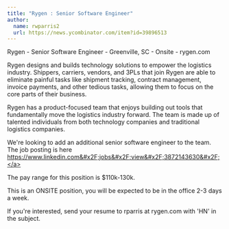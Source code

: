 ```yaml
---
title: "Rygen : Senior Software Engineer"
author:
  name: rwparris2
  url: https://news.ycombinator.com/item?id=39896513
---
```

Rygen - Senior Software Engineer - Greenville, SC - Onsite - rygen.com

Rygen designs and builds technology solutions to empower the logistics industry. Shippers, carriers, vendors, and 3PLs that join Rygen are able to eliminate painful tasks like shipment tracking, contract management, invoice payments, and other tedious tasks, allowing them to focus on the core parts of their business.

Rygen has a product-focused team that enjoys building out tools that fundamentally move the logistics industry forward. The team is made up of talented individuals from both technology companies and traditional logistics companies.

We&#x27;re looking to add an additional senior software engineer to the team. The job posting is here <a href="https:&#x2F;&#x2F;www.linkedin.com&#x2F;jobs&#x2F;view&#x2F;3872143630&#x2F;" rel="nofollow">https:&#x2F;&#x2F;www.linkedin.com&#x2F;jobs&#x2F;view&#x2F;3872143630&#x2F;</a>

The pay range for this position is $110k-130k.

This is an ONSITE position, you will be expected to be in the office 2-3 days a week.

If you&#x27;re interested, send your resume to rparris at rygen.com with &#x27;HN&#x27; in the subject.

